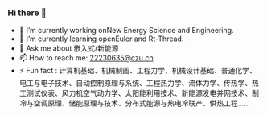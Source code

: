 ### Hi there 👋
- 🔭 I’m currently working onNew Energy Science and Engineering.
- 🌱 I’m currently learning openEuler and Rt-Thread.
- 💬 Ask me about 嵌入式/新能源
- 📫 How to reach me: 22230635@czu.cn
- ⚡ Fun fact :  计算机基础、机械制图、工程力学、机械设计基础、普通化学、电工与电子技术、自动控制原理与系统、工程热力学、流体力学、传热学、热工测试仪表、风力机空气动力学、太阳能利用技术、新能源发电并网技术、制冷与空调原理、储能原理与技术、分布式能源与热电冷联产、供热工程......


<!--
**Darrenpig/Darrenpig** is a ✨ _special_ ✨ repository because its `README.md` (this file) appears on your GitHub profile.

Here are some ideas to get you started:

- 🔭 I’m currently working on ...
- 🌱 I’m currently learning ...
- 👯 I’m looking to collaborate on ...
- 🤔 I’m looking for help with ...
- 💬 Ask me about ...
- 📫 How to reach me: ...
- 😄 Pronouns: ...
- ⚡ Fun fact: ...
-->
